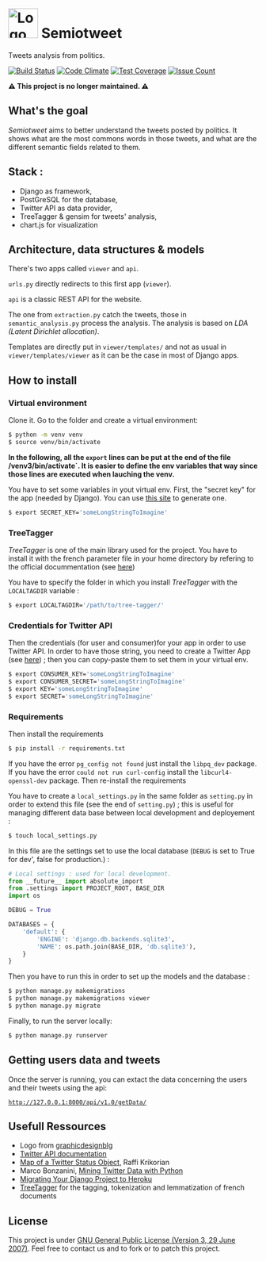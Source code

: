 # <img src="viewer/static/images/semiotweet.jpg" width="60" height="60" alt = "Logo"/> Semiotweet
Tweets analysis from politics.

[![Build Status](https://travis-ci.org/jjerphan/semiotweet.svg?branch=master)](https://travis-ci.org/jjerphan/semiotweet)
[![Code Climate](https://codeclimate.com/github/jjerphan/semiotweet/badges/gpa.svg)](https://codeclimate.com/github/jjerphan/semiotweet)
[![Test Coverage](https://codeclimate.com/github/jjerphan/semiotweet/badges/coverage.svg)](https://codeclimate.com/github/jjerphan/semiotweet/coverage)
[![Issue Count](https://codeclimate.com/github/jjerphan/semiotweet/badges/issue_count.svg)](https://codeclimate.com/github/jjerphan/semiotweet)


**⚠ This project is no longer maintained. ⚠**

## What's the goal

_Semiotweet_ aims to better understand the tweets posted by politics.
It shows what are the most commons words in those tweets, and what are the different semantic fields related to them.


## Stack :
 - Django as framework,
 - PostGreSQL for the database,
 - Twitter API as data provider,
 - TreeTagger & gensim for tweets' analysis,
 - chart.js for visualization

## Architecture, data structures & models

There's two apps called `viewer` and `api`.

`urls.py` directly redirects to this first app (`viewer`).

`api` is a classic REST API for the website.

The one from `extraction.py` catch the tweets, those in `semantic_analysis.py` process the analysis.
The analysis is based on *LDA (Latent Dirichlet allocation)*.

Templates are directly put in `viewer/templates/` and not as usual in `viewer/templates/viewer` as it can be the case in
 most of Django apps.

## How to install

### Virtual environment

Clone it. Go to the folder and create a virtual environment:

```bash
$ python -m venv venv
$ source venv/bin/activate
```

**In the following, all the `export` lines can be put at the end of the file /venv3/bin/activate`. It is easier to 
define the env variables that way since those lines are executed when lauching the venv.**

You have to set some variables in yout virtual env.
First, the "secret key" for the app (needed by Django). You can use [this site](http://www.miniwebtool.com/django-secret-key-generator) to generate one.
```bash
$ export SECRET_KEY='someLongStringToImagine'
```

### TreeTagger

_TreeTagger_ is one of the main library used for the project. You have to install it with the french parameter file in
your home directory by refering to the official docummentation (see [here](http://www.cis.uni-muenchen.de/~schmid/tools/TreeTagger/))

You have to specify the folder in which you install _TreeTagger_ with the `LOCALTAGDIR` variable :
```bash
$ export LOCALTAGDIR='/path/to/tree-tagger/'
```

### Credentials for Twitter API
Then the credentials (for user and consumer)for your app in order to use Twitter API.
In order to have those string, you need to create a Twitter App (see [here](https://apps.twitter.com/app/13440041/show))
 ; then you can copy-paste them to set them in your virtual env.
```bash
$ export CONSUMER_KEY='someLongStringToImagine'
$ export CONSUMER_SECRET='someLongStringToImagine'
$ export KEY='someLongStringToImagine'
$ export SECRET='someLongStringToImagine'
```

### Requirements
Then install the requirements
```bash
$ pip install -r requirements.txt
```
If you have the error `pg_config not found` just install the `libpq_dev` package.
If you have the error `could not run curl-config` install the `libcurl4-openssl-dev` package.
Then re-install the requirements


You have to create a `local_settings.py` in the same folder as `setting.py` in order to extend this file (see the end of
 `setting.py`) ; this is useful for managing different
data base between local development and deployement :
```bash
$ touch local_settings.py
```
In this file are the settings set to use the local database (`DEBUG` is set to True for dev', false for production.) :

```python
# Local settings : used for local development.
from __future__ import absolute_import
from .settings import PROJECT_ROOT, BASE_DIR
import os

DEBUG = True

DATABASES = {
    'default': {
        'ENGINE': 'django.db.backends.sqlite3',
        'NAME': os.path.join(BASE_DIR, 'db.sqlite3'),
    }
}

```
Then you have to run this in order to set up the models and the database :
```bash
$ python manage.py makemigrations
$ python manage.py makemigrations viewer
$ python manage.py migrate
```

Finally, to run the server locally:
```bash
$ python manage.py runserver
```

## Getting users data and tweets

Once the server is running, you can extact the data concerning the users and their tweets using the api:

[`http://127.0.0.1:8000/api/v1.0/getData/`](`http://127.0.0.1:8000/api/v1.0/getData/`)


## Usefull Ressources

  - Logo from [graphicdesignblg](https://www.instagram.com/graphicdesignblg/ "graphicdesignblg on Instagram")
  - [Twitter API documentation](https://dev.twitter.com/ "Twitter API documentation")
  - [Map of a Twitter Status Object](http://www.slaw.ca/wp-content/uploads/2011/11/map-of-a-tweet-copy.pdf
  "Map of a Twitter Status"), Raffi Krikorian
  - Marco Bonzanini, [Mining Twitter Data with Python](https://marcobonzanini.com/2015/03/02/mining-twitter-data-with-python-part-1/
  "Mining Twitter Data with Python")
  - [Migrating Your Django Project to Heroku](https://realpython.com/blog/python/migrating-your-django-project-to-heroku/
  "Migrating Your Django Project to Heroku")
  - [TreeTagger](http://www.cis.uni-muenchen.de/~schmid/tools/TreeTagger/) for the tagging, tokenization and
  lemmatization of french documents

## License
  This project is under [GNU General Public License (Version 3, 29 June 2007)](https://github.com/jjerphan/semiotweet/blob/master/LICENSE).
  Feel free to contact us and to fork or to patch this project.
